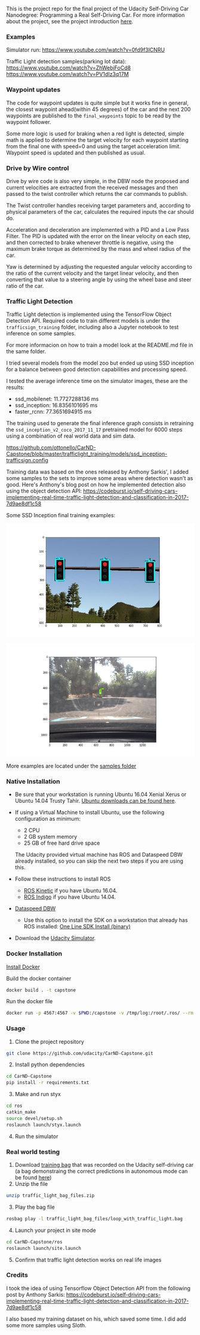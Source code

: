 This is the project repo for the final project of the Udacity Self-Driving Car Nanodegree: Programming a Real Self-Driving Car. For more information about the project, see the project introduction [here](https://classroom.udacity.com/nanodegrees/nd013/parts/6047fe34-d93c-4f50-8336-b70ef10cb4b2/modules/e1a23b06-329a-4684-a717-ad476f0d8dff/lessons/462c933d-9f24-42d3-8bdc-a08a5fc866e4/concepts/5ab4b122-83e6-436d-850f-9f4d26627fd9).

### Examples

Simulator run:
https://www.youtube.com/watch?v=0fd9f3lCNRU

Traffic Light detection samples(parking lot data):
https://www.youtube.com/watch?v=ZhWebjFoCd8
https://www.youtube.com/watch?v=PV1dIz3q17M

### Waypoint updates

The code for waypoint updates is quite simple but it works fine in general, the closest waypoint ahead(within 45 degrees) of the car and the next 200 waypoints are published to the `final_waypoints` topic to be read by the waypoint follower.

Some more logic is used for braking when a red light is detected, simple math is applied to determine the target velocity for each waypoint starting from the final one with speed=0 and using the target acceleration limit. Waypoint speed is updated and then published as usual.

### Drive by Wire control

Drive by wire code is also very simple, in the DBW node the proposed and current velocities are extracted from the received messages and then passed to the twist controller which returns the car commands to publish.

The Twist controller handles receiving target parameters and, according to physical parameters of the car, calculates the required inputs the car should do.

Acceleration and deceleration are implemented with a PID and a Low Pass Filter. The PID is updated with the error on the linear velocity on each step, and then corrected to brake whenever throttle is negative, using the maximum brake torque as determined by the mass and wheel radius of the car.

Yaw is determined by adjusting the requested angular velocity according to the ratio of the current velocity and the target linear velocity, and then converting that value to a steering angle by using the wheel base and steer ratio of the car.

### Traffic Light Detection

Traffic Light detection is implemented using the TensorFlow Object Detection API.
Required code to train different models is under the `trafficsign_training` folder, including also
a Jupyter notebook to test inference on some samples.

For more informacion on how to train a model look at the README.md file in the same folder.

I tried several models from the model zoo but ended up using SSD inception for a balance between good detection
capabilities and processing speed.

I tested the average inference time on the simulator images, these are the results:
* ssd_mobilenet: 11.7727288136 ms
* ssd_inception: 16.8356101695 ms
* faster_rcnn: 77.3651694915 ms

The training used to generate the final inference graph consists in retraining the `ssd_inception_v2_coco_2017_11_17` pretrained model for 6000 steps using a combination of real world data and sim data. 

https://github.com/ottonello/CarND-Capstone/blob/master/trafficlight_training/models/ssd_inception-trafficsign.config

Training data was based on the ones released by Anthony Sarkis', I added some samples to the sets to improve some areas where detection wasn't as good. Here's Anthony's blog post on how he implemented detection also using the object detection API: https://codeburst.io/self-driving-cars-implementing-real-time-traffic-light-detection-and-classification-in-2017-7d9ae8df1c58


Some SSD Inception final training examples:

![Simulator](https://raw.githubusercontent.com/ottonello/CarND-Capstone/master/trafficlight_training/inference_results_ssd_inception/4.jpg)

![Parking lot sample](https://raw.githubusercontent.com/ottonello/CarND-Capstone/master/trafficlight_training/inference_results_ssd_inception/left0000.jpg)

More examples are located under the [samples folder](https://github.com/ottonello/CarND-Capstone/tree/master/trafficlight_training/inference_results_ssd_inception)


### Native Installation

* Be sure that your workstation is running Ubuntu 16.04 Xenial Xerus or Ubuntu 14.04 Trusty Tahir. [Ubuntu downloads can be found here](https://www.ubuntu.com/download/desktop).
* If using a Virtual Machine to install Ubuntu, use the following configuration as minimum:
  * 2 CPU
  * 2 GB system memory
  * 25 GB of free hard drive space

  The Udacity provided virtual machine has ROS and Dataspeed DBW already installed, so you can skip the next two steps if you are using this.

* Follow these instructions to install ROS
  * [ROS Kinetic](http://wiki.ros.org/kinetic/Installation/Ubuntu) if you have Ubuntu 16.04.
  * [ROS Indigo](http://wiki.ros.org/indigo/Installation/Ubuntu) if you have Ubuntu 14.04.
* [Dataspeed DBW](https://bitbucket.org/DataspeedInc/dbw_mkz_ros)
  * Use this option to install the SDK on a workstation that already has ROS installed: [One Line SDK Install (binary)](https://bitbucket.org/DataspeedInc/dbw_mkz_ros/src/81e63fcc335d7b64139d7482017d6a97b405e250/ROS_SETUP.md?fileviewer=file-view-default)
* Download the [Udacity Simulator](https://github.com/udacity/CarND-Capstone/releases/tag/v1.2).

### Docker Installation
[Install Docker](https://docs.docker.com/engine/installation/)

Build the docker container
```bash
docker build . -t capstone
```

Run the docker file
```bash
docker run -p 4567:4567 -v $PWD:/capstone -v /tmp/log:/root/.ros/ --rm -it capstone
```

### Usage

1. Clone the project repository
```bash
git clone https://github.com/udacity/CarND-Capstone.git
```

2. Install python dependencies
```bash
cd CarND-Capstone
pip install -r requirements.txt
```
3. Make and run styx
```bash
cd ros
catkin_make
source devel/setup.sh
roslaunch launch/styx.launch
```
4. Run the simulator

### Real world testing
1. Download [training bag](https://drive.google.com/file/d/0B2_h37bMVw3iYkdJTlRSUlJIamM/view?usp=sharing) that was recorded on the Udacity self-driving car (a bag demonstraing the correct predictions in autonomous mode can be found [here](https://drive.google.com/open?id=0B2_h37bMVw3iT0ZEdlF4N01QbHc))
2. Unzip the file
```bash
unzip traffic_light_bag_files.zip
```
3. Play the bag file
```bash
rosbag play -l traffic_light_bag_files/loop_with_traffic_light.bag
```
4. Launch your project in site mode
```bash
cd CarND-Capstone/ros
roslaunch launch/site.launch
```
5. Confirm that traffic light detection works on real life images


### Credits

I took the idea of using Tensorflow Object Detection API from the following post by Anthony Sarkis:
https://codeburst.io/self-driving-cars-implementing-real-time-traffic-light-detection-and-classification-in-2017-7d9ae8df1c58

I also based my training dataset on his, which saved some time. I did add some more samples using Sloth.

